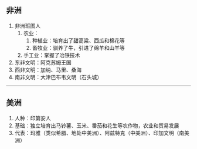 ## 非洲
1. 非洲班图人
	1. 农业：
		1. 种植业：培育出了甜高粱、西瓜和棉花等
		2. 畜牧业：驯养了牛，引进了绵羊和山羊等
	2. 手工业：掌握了冶铁技术
2. 东非文明：阿克苏姆王国
3. 西非文明：加纳、马里、桑海
4. 南非文明：大津巴布韦文明（石头城）
---
## 美洲
1. 人种：印第安人
2. 基础：独立培育出马铃薯、玉米、番茄和花生等农作物，农业和贸易发展
3. 代表：玛雅（类似希腊、地处中美洲）、阿兹特克（中美洲）、印加文明（南美洲）